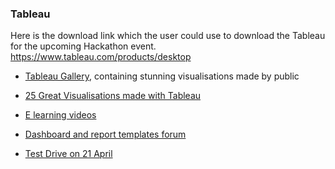 ### Tableau

Here is the download link which the user could use to download the Tableau for the upcoming Hackathon event.
https://www.tableau.com/products/desktop

* [Tableau Gallery](https://public.tableau.com/en-us/s/gallery), containing stunning visualisations made by public
* [25 Great Visualisations made with Tableau](http://visualoop.com/blog/3199/25-great-data-visualizations-made-with-tableau-public)
* [E learning videos](https://www.tableau.com/learn/training)
* [Dashboard and report templates forum](https://public.tableau.com/en-us/s/gallery)

* [Test Drive on 21 April](https://www.tableau.com/community/events/tableau-test-drive-singapore-21-apr)
 
